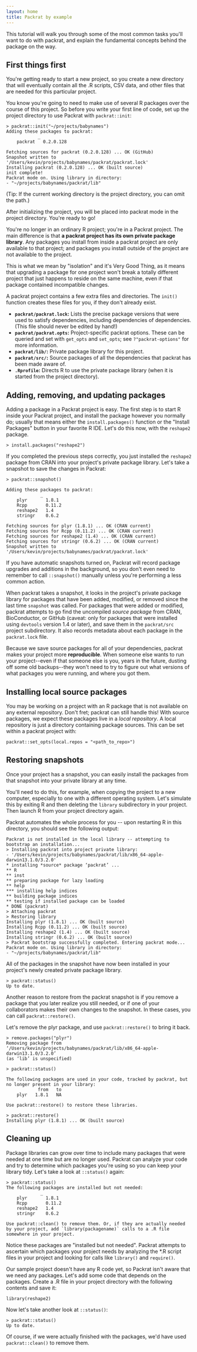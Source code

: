 ```yaml
---
layout: home
title: Packrat by example
---
```


This tutorial will walk you through some of the most common tasks you'll want
to do with packrat, and explain the fundamental concepts behind the package on
the way.

## First things first

You're getting ready to start a new project, so you create a new directory that
will eventually contain all the .R scripts, CSV data, and other files that are
needed for this particular project.

You know you're going to need to make use of several R packages over the course
of this project. So before you write your first line of code, set up the
project directory to use Packrat with `packrat::init`:

    > packrat::init("~/projects/babynames")
    Adding these packages to packrat:
                _         
        packrat   0.2.0.128

    Fetching sources for packrat (0.2.0.128) ... OK (GitHub)
    Snapshot written to '/Users/kevin/projects/babynames/packrat/packrat.lock'
    Installing packrat (0.2.0.128) ... OK (built source)
    init complete!
    Packrat mode on. Using library in directory:
    - "~/projects/babynames/packrat/lib" 

(Tip: If the current working directory is the project directory, you can omit
the path.)

After initializing the project, you will be placed into packrat mode in the
project directory. You're ready to go!

You're no longer in an ordinary R project; you're in a Packrat project. The
main difference is that **a packrat project has its own private package
library**. Any packages you install from inside a packrat project are only
available to that project; and packages you install outside of the project are
not available to the project.

This is what we mean by "isolation" and it's Very Good Thing, as it means that
upgrading a package for one project won't break a totally different project
that just happens to reside on the same machine, even if that package contained
incompatible changes.

A packrat project contains a few extra files and directories. The `init()`
function creates these files for you, if they don't already exist.

* **`packrat/packrat.lock`:** Lists the precise package versions that were used
  to satisfy dependencies, including dependencies of dependencies. (This file
  should never be edited by hand!)
* **`packrat/packrat.opts`:** Project-specific packrat options. These can be
  queried and set with `get_opts` and `set_opts`; see `?"packrat-options"` for
  more information.
* **`packrat/lib/`:** Private package library for this project.
* **`packrat/src/`:** Source packages of all the dependencies that packrat has
  been made aware of.
* **`.Rprofile`:** Directs R to use the private package library (when it is
  started from the project directory).

## Adding, removing, and updating packages

Adding a package in a Packrat project is easy. The first step is to start R
inside your Packrat project, and install the package however you normally do;
usually that means either the `install.packages()` function or the "Install
Packages" button in your favorite R IDE. Let's do this now, with the `reshape2`
package.

    > install.packages("reshape2")

If you completed the previous steps correctly, you just installed the
`reshape2` package from CRAN into your project's private package library. Let's
take a snapshot to save the changes in Packrat:

    > packrat::snapshot()

    Adding these packages to packrat:
                 _       
        plyr       1.8.1 
        Rcpp       0.11.2
        reshape2   1.4   
        stringr    0.6.2 

    Fetching sources for plyr (1.8.1) ... OK (CRAN current)
    Fetching sources for Rcpp (0.11.2) ... OK (CRAN current)
    Fetching sources for reshape2 (1.4) ... OK (CRAN current)
    Fetching sources for stringr (0.6.2) ... OK (CRAN current)
    Snapshot written to '/Users/kevin/projects/babynames/packrat/packrat.lock'

If you have automatic snapshots turned on, Packrat will record package upgrades
and additions in the background, so you don't even need to remember to call
`::snapshot()` manually unless you're performing a less common action.

When packrat takes a snapshot, it looks in the project's private package
library for packages that have been added, modified, or removed since the last
time `snapshot` was called. For packages that were added or modified, packrat
attempts to go find the uncompiled _source package_ from CRAN, BioConductor, or
GitHub (caveat: only for packages that were installed using `devtools` version
1.4 or later), and save them in the `packrat/src` project subdirectory. It
also records metadata about each package in the `packrat.lock` file.

Because we save source packages for all of your dependencies, packrat makes
your project more **reproducible**. When someone else wants to run your
project--even if that someone else is you, years in the future, dusting off
some old backups--they won't need to try to figure out what versions of what
packages you were running, and where you got them.

## Installing local source packages

You may be working on a project with an R package that is not available on any
external repository. Don't fret; packrat can still handle this! With source
packages, we expect these packages live in a _local repository_. A local
repository is just a directory containing package sources. This can be set
within a packrat project with:

    packrat::set_opts(local.repos = "<path_to_repo>")

## Restoring snapshots

Once your project has a snapshot, you can easily install the packages from that
snapshot into your private library at any time.

You'll need to do this, for example, when copying the project to a new
computer, especially to one with a different operating system. Let's simulate
this by exiting R and then deleting the `library` subdirectory in your project.
Then launch R from your project directory again.

Packrat automates the whole process for you -- upon restarting R in this
directory, you should see the following output:

    Packrat is not installed in the local library -- attempting to bootstrap an installation...
    > Installing packrat into project private library:
    - '/Users/kevin/projects/babynames/packrat/lib/x86_64-apple-darwin13.1.0/3.2.0'
    * installing *source* package ‘packrat’ ...
    ** R
    ** inst
    ** preparing package for lazy loading
    ** help
    *** installing help indices
    ** building package indices
    ** testing if installed package can be loaded
    * DONE (packrat)
    > Attaching packrat
    > Restoring library
    Installing plyr (1.8.1) ... OK (built source)
    Installing Rcpp (0.11.2) ... OK (built source)
    Installing reshape2 (1.4) ... OK (built source)
    Installing stringr (0.6.2) ... OK (built source)
    > Packrat bootstrap successfully completed. Entering packrat mode...
    Packrat mode on. Using library in directory:
    - "~/projects/babynames/packrat/lib"


All of the packages in the snapshot have now been installed in your project's
newly created private package library.

    > packrat::status()
    Up to date.

Another reason to restore from the packrat snapshot is if you remove a package
that you later realize you still needed, or if one of your collaborators makes
their own changes to the snapshot. In these cases, you can call
`packrat::restore()`.

Let's remove the plyr package, and use `packrat::restore()` to bring it back.

    > remove.packages("plyr")
    Removing package from ‘/Users/kevin/projects/babynames/packrat/lib/x86_64-apple-darwin13.1.0/3.2.0’
    (as ‘lib’ is unspecified)

    > packrat::status()

    The following packages are used in your code, tracked by packrat, but no longer present in your library:
                from   to
        plyr   1.8.1   NA

    Use packrat::restore() to restore these libraries.

    > packrat::restore()
    Installing plyr (1.8.1) ... OK (built source)

## Cleaning up

Package libraries can grow over time to include many packages that were needed
at one time but are no longer used. Packrat can analyze your code and try to
determine which packages you're using so you can keep your library tidy. Let's
take a look at `::status()` again:

    > packrat::status()
    The following packages are installed but not needed:
                 _       
        plyr       1.8.1 
        Rcpp       0.11.2
        reshape2   1.4   
        stringr    0.6.2 

    Use packrat::clean() to remove them. Or, if they are actually needed
    by your project, add `library(packagename)` calls to a .R file
    somewhere in your project.

Notice these packages are "installed but not needed". Packrat attempts to
ascertain which packages your project needs by analyzing the \*.R script files
in your project and looking for calls like `library()` and `require()`. 

Our sample project doesn't have any R code yet, so Packrat isn't aware that we
need any packages. Let's add some code that depends on the packages. Create a
.R file in your project directory with the following contents and save it:

    library(reshape2)

Now let's take another look at `::status()`:

    > packrat::status()
    Up to date.

Of course, if we were actually finished with the packages, we'd have used
`packrat::clean()` to remove them.



